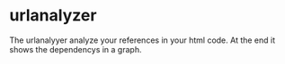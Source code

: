 urlanalyzer
===========

The urlanalyyer analyze your references in your html code. At the end it shows the dependencys in a graph.
